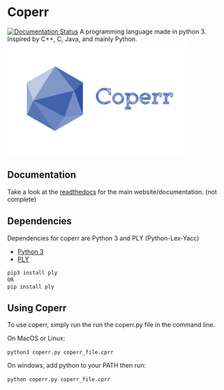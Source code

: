 # Coperr
[![Documentation Status](https://readthedocs.org/projects/coperr-lang/badge/?version=latest)](https://coperr-lang.readthedocs.io/en/latest/?badge=latest)
A programming language made in python 3. Inspired by C++, C, Java, and mainly Python.
![Coperr's Logo](photos/logo.png)

## Documentation
Take a look at the [readthedocs](https://coperr-lang.readthedocs.io/en/latest/) for the main website/documentation. (not complete)

## Dependencies
Dependencies for coperr are Python 3 and PLY (Python-Lex-Yacc)
* [Python 3](https://www.python.org/downloads/release/python-368/)
* [PLY](https://www.dabeaz.com/ply/)

```
pip3 install ply
OR
pip install ply
```

## Using Coperr
To use coperr, simply run the run the coperr.py file in the command line.

On MacOS or Linux:

`python3 coperr.py coperr_file.cprr`

On windows, add python to your PATH then run:

`python coperr.py coperr_file.cprr`
